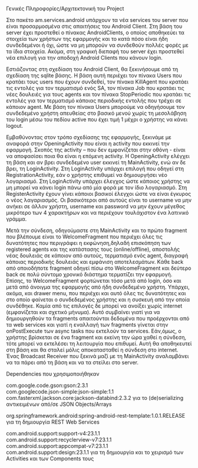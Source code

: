 Γενικές Πληροφορίες/Αρχιτεκτονική του Project	

Στο πακέτο am.services.android υπάρχουν τα νέα services του server που είναι προσαρμοσμένα στις απαιτήσεις του Android Client. Στη βάση του 
server έχει προστεθεί ο πίνακας AndroidClients, o οποίος αποθηκεύει τα στοιχεία των χρήστων της εφαρμογής και το κατά πόσο είναι ήδη 
συνδεδεμένοι ή όχι, ώστε να μη μπορούν να συνδεθούν πολλές φορές με τα ίδια στοιχεία. Ακόμα, στη γραφική διεπαφή του server έχει προστεθεί 
νέα επιλογή για την αποδοχή Android Clients που κάνουν login.

Εστιάζοντας στη σχεδίαση του Android Client, θα ξεκινήσουμε από τη σχεδίαση της sqlite βάσης. Η βάση αυτή περιέχει τον πίνακα Users που
κρατάει τους users που έχουν συνδεθεί, τον πίνακα KillAgent που κρατάει τις εντολές για τον τερματισμό ενός SA, τον πίνακα Job που κρατάει
τις νέες δουλειές για τους agents και τον πίνακα StopPeriodic που κρατάει τις εντολές για τον τερματισμό κάποιας περιοδικής εντολής που 
τρέχει σε κάποιον agent. Με βάση τον πίνακα Users μπορούμε να οδηγήσουμε τον συνδεδεμένο χρήστη απευθείας στο βασικό μενού χωρίς τη 
μεσολάβηση του login μέσω του πεδίου active που έχει τιμή 1 μέχρι ο χρήστης να κάνει logout.

Εμβαθύνοντας στον τρόπο σχεδίασης της εφαρμογής, ξεκινάμε με αναφορά στην OpeningΑctivity που είναι η activity που εκκινεί την εφαρμογή. 
Σκοπός της activity – που δεν εμφανίζεται στην οθόνη - είναι να αποφασίσει ποια θα είναι η επόμενη activity. Η OpeningActivity ελέγχει 
τη βάση και αν βρει συνδεδεμένο user εκκινεί τη MainActivity, ενώ αν δε βρει, τη LoginActivity. Στη LoginActivity υπάρχει επιλογή που 
οδηγεί  στη RegistrationActivity, εάν ο χρήστης επιθυμεί να δημιουργήσει νέο λογαριασμό. Στη LoginActivity υπάρχει έλεγχος ώστε κάποιος
χρήστης να μη μπορεί να κάνει login πάνω από μία φορά με τον ίδιο λογαριασμό. Στη RegisterActivity έχουν γίνει κάποιοι βασικοί έλεγχοι 
ώστε να είναι έγκυρος ο νέος λαγαριασμός. Οι βασικότεροι από αυτούς είναι το username να μην ανήκει σε άλλον χρήστη, username και 
password να μην έχουν μέγεθος μικρότερο των 4 χαρακτήρων και να περιέχουν τουλάχιστον ένα λατινικό γράμμα. 

Μετά την σύνδεση, οδηγούμαστε στη MainActivity και το πρώτο fragment που βλέπουμε είναι το WelcomeFragment που περιέχει όλες τις δυνατότητες
που περιγράφει η εκφώνηση,δηλαδή επισκόπηση των registered agents και της κατάστασης τους (online/offline), αποστολής νέας δουλειάς σε
κάποιον από αυτούς, τερματισμό ενός agent, διαγραφή κάποιας περιοδικής δουλειάς και εμφάνιση αποτελεσμάτων. Kάθε back από οποιοδήποτε 
fragment οδηγεί πίσω στο WelcomeFragment και δεύτερο back σε πολύ σύντομο χρονικό διάστημα τερματίζει την εφαρμογή. Επίσης, το 
WelcomeFragment φορτώνεται τόσο μετά από login, όσο και μετά από άνοιγμα της εφαρμογής από ήδη συνδεδεμένο χρήστη. Υπάρχει, ακόμα, και drawer
menu, που περιέχει και αυτό όλες τις δυνατότητες και στο οποίο φαίνεται ο συνδεδεμένος χρήστης και η συσκευή από την οποία συνδέθηκε. Καμία 
από τις επιλογές δε μπορεί να ανοίξει χωρίς internet (εμφανίζεται και σχετικό μήνυμα). Αυτό συμβαίνει γιατί για να δημιουργηθούν τα fragments
απαιτούνται δεδομένα που προέρχονται από τα web services και γιατί η εναλλαγή των fragments  γίνεται στην onPostExecute των async tasks που
εκτελούν τα services. Εάν,όμως, ο χρήστης βρίσκεται σε ένα fragment και εκείνη την ώρα χαθεί η σύνδεση, τότε μπορεί να εκτελέσει τη 
λειτουργία που επιθυμεί. Αυτή θα αποθηκευτεί στη βάση και θα σταλεί μόλις αποκατασταθεί η σύνδεση στο internet. Ένας Broadcast Receiver που
ξεκινά μαζί με τη MainActivity αναλαμβάνει να τα πάρει από τη βάση και να τα στείλει στο server.

Dependencies που χρησιμοποιήθηκαν

com.google.code.gson:gson:2.3.1  
com.googlecode.json-simple:json-simple:1.1  
com.fasterxml.jackson.core:jackson-databind:2.3.2                       για το (de)serializing αντικειμένων από/σε JSON Objects/Arrays  

org.springframework.android:spring-android-rest-template:1.0.1.RELEASE  για τη δημιουργία REST Web Services  

com.android.support:support-v4:23.1.1  
com.android.support:recyclerview-v7:23.1.1  
com.android.support:appcompat-v7:23.1.1  
com.android.support:design:23.1.1                                       για τη δημιουργία και το χειρισμό των Activities και των Components τους  
